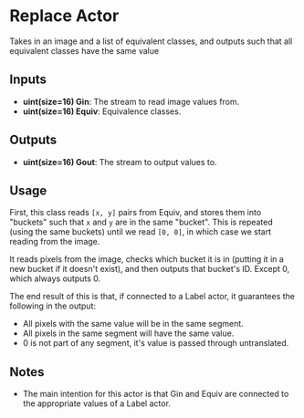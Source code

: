 # Replace Actor #
Takes in an image and a list of equivalent classes, and outputs such that all equivalent classes have the same value

## Inputs ##
* **uint(size=16) Gin**: The stream to read image values from.
* **uint(size=16) Equiv**: Equivalence classes.

## Outputs ##
* **uint(size=16) Gout**: The stream to output values to.

## Usage ##
First, this class reads `[x, y]` pairs from Equiv, and stores them into "buckets" such that `x` and `y` are in the
same "bucket". This is repeated (using the same buckets) until we read `[0, 0]`, in which case we start reading from
the image.

It reads pixels from the image, checks which bucket it is in (putting it in a new bucket if it doesn't exist), and then
outputs that bucket's ID. Except 0, which always outputs 0.

The end result of this is that, if connected to a Label actor, it guarantees the following in the output:

* All pixels with the same value will be in the same segment.
* All pixels in the same segment will have the same value.
* 0 is not part of any segment, it's value is passed through untranslated.

## Notes ##
* The main intention for this actor is that Gin and Equiv are connected to the appropriate values of a Label actor.
